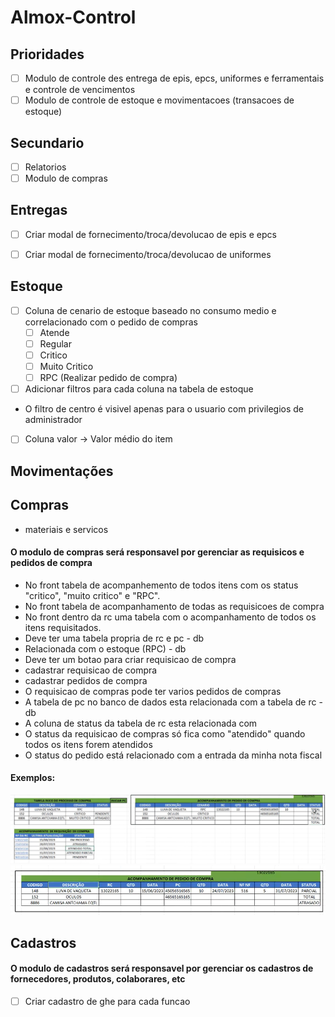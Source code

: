 # Almox-Control
## Prioridades
- [ ] Modulo de controle des entrega de epis, epcs, uniformes e ferramentais e controle de vencimentos
- [ ] Modulo de controle de estoque e movimentacoes (transacoes de estoque)

## Secundario
- [ ] Relatorios
- [ ] Modulo de compras
## Entregas
- [ ] Criar modal de fornecimento/troca/devolucao de epis e epcs
- [ ] Criar modal de fornecimento/troca/devolucao de uniformes


## Estoque
- [ ] Coluna de cenario de estoque baseado no consumo medio e correlacionado com o pedido de compras
    - [ ] Atende
    - [ ] Regular
    - [ ] Critico
    - [ ] Muito Critico
    - [ ] RPC (Realizar pedido de compra)
- [ ] Adicionar filtros para cada coluna na tabela de estoque
- O filtro de centro é visivel apenas para o usuario com privilegios de administrador
- [ ] Coluna valor -> Valor médio do item
## Movimentações


## Compras
- materiais e servicos
#### O modulo de compras será responsavel por gerenciar as requisicos e pedidos de compra
- No front tabela de acompanhemento de todos itens com os status "critico", "muito critico" e "RPC".
- No front tabela de acompanhamento de todas as requisicoes de compra
- No front dentro da rc uma tabela com o acompanhamento de todos os itens requisitados.
- Deve ter uma tabela propria de rc e pc - db
- Relacionada com o estoque (RPC) - db
- Deve ter um botao para criar requisicao de compra
- cadastrar requisicao de compra
- cadastrar pedidos de compra
- O requisicao de compras pode ter varios pedidos de compras
- A tabela de pc no banco de dados esta relacionada com a tabela de rc - db
- A coluna de status da tabela de rc esta relacionada com
- O status da requisicao de compras só fica como "atendido" quando todos os itens forem atendidos
- O status do pedido está relacionado com a entrada da minha nota fiscal
#### Exemplos:

![Alt text](image-2.png)
![Alt text](image-3.png)
## Cadastros
#### O modulo de cadastros será responsavel por gerenciar os cadastros de fornecedores, produtos, colaborares, etc

- [ ] Criar cadastro de ghe para cada funcao